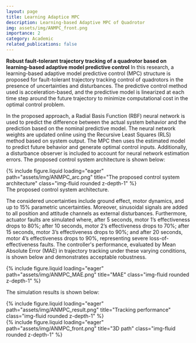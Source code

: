 ```yaml
---
layout: page
title: Learning Adaptice MPC 
description: Learning-based Adaptive MPC of Quadrotor
img: assets/img/ANMPC_front.png
importance: 2
category: Academic
related_publications: false
---
```


**Robust fault-tolerant trajectory tracking of a quadrotor based on learning-based adaptive model predictive control**
In this research, a learning-based adaptive model predictive control (MPC) structure is proposed for fault-tolerant trajectory tracking control of quadrotors in the presence of uncertainties and disturbances. The predictive control method used is acceleration-based, and the predictive model is linearized at each time step around the future trajectory to minimize computational cost in the optimal control problem.

In the proposed approach, a Radial Basis Function (RBF) neural network is used to predict the difference between the actual system behavior and the prediction based on the nominal predictive model. The neural network weights are updated online using the Recursive Least Squares (RLS) method based on system output. The MPC then uses the estimated model to predict future behavior and generate optimal control inputs. Additionally, a disturbance observer is included to account for neural network estimation errors. The proposed control system architecture is shown below:
<div class="row">
    <div class="col-sm mt-3 mt-md-0">
        {% include figure.liquid loading="eager" path="assets/img/ANMPC_arc.png" title="The proposed control system architecture" class="img-fluid rounded z-depth-1" %}
<div class="caption">
    The proposed control system architecture.
</div>

The considered uncertainties include ground effect, motor dynamics, and up to 15% parametric uncertainties. Moreover, sinusoidal signals are added to all position and attitude channels as external disturbances. Furthermore, actuator faults are simulated where, after 5 seconds, motor 1’s effectiveness drops to 80%; after 10 seconds, motor 2’s effectiveness drops to 70%; after 15 seconds, motor 3’s effectiveness drops to 90%; and after 20 seconds, motor 4’s effectiveness drops to 90%, representing severe loss-of-effectiveness faults.
The controller's performance, evaluated by Mean Absolute Error (MAE) in trajectory tracking under these varying conditions, is shown below and demonstrates acceptable robustness.
<div class="row">
    <div class="col-sm mt-3 mt-md-0">
        {% include figure.liquid loading="eager" path="assets/img/ANMPC_MAE.png" title="MAE" class="img-fluid rounded z-depth-1" %}
</div>

The simulation results is shown below:
<div class="row">
    <div class="col-sm mt-3 mt-md-0">
        {% include figure.liquid loading="eager" path="assets/img/ANMPC_result.png" title="Tracking performance" class="img-fluid rounded z-depth-1" %}
    </div>
    <div class="col-sm mt-3 mt-md-0">
        {% include figure.liquid loading="eager" path="assets/img/ANMPC_front.png" title="3D path" class="img-fluid rounded z-depth-1" %}
    </div>
</div>
